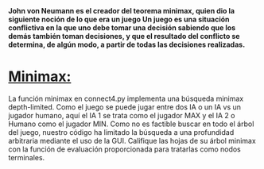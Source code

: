 <b>
John von Neumann es el creador del teorema minimax, quien dio la siguiente noción de lo que era un juego
Un juego es una situación conflictiva en la que uno debe tomar una decisión sabiendo
que los demás también toman decisiones, y que el resultado del conflicto se determina, de
algún modo, a partir de todas las decisiones realizadas.</b>

<h1><u><b>Minimax:</b></u></h1>
La función minimax en connect4.py  implementa una búsqueda minimax depth-limited. Como el juego se puede jugar entre dos IA o un IA vs un jugador humano, aquí el IA 1 se trata como el jugador MAX y el IA 2 o Humano como el jugador MIN. Como no es factible buscar en todo el árbol del juego, nuestro código ha limitado la búsqueda a una profundidad arbitraria mediante el uso de la GUI. Califique las hojas de su árbol minimax con la función de evaluación proporcionada para tratarlas como nodos terminales.
